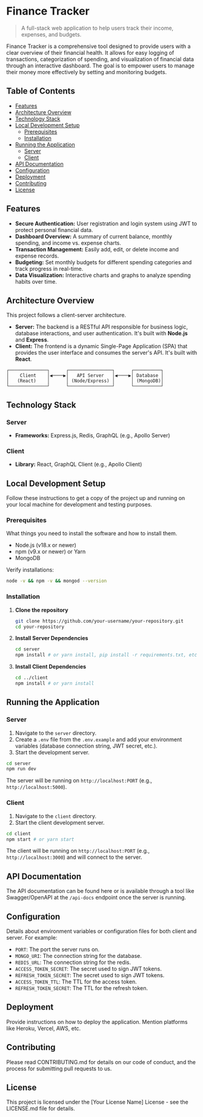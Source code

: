 # Finance Tracker

> A full-stack web application to help users track their income, expenses, and budgets.

Finance Tracker is a comprehensive tool designed to provide users with a clear overview of their financial health. It allows for easy logging of transactions, categorization of spending, and visualization of financial data through an interactive dashboard. The goal is to empower users to manage their money more effectively by setting and monitoring budgets.

## Table of Contents

- [Features](#features)
- [Architecture Overview](#architecture-overview)
- [Technology Stack](#technology-stack)
- [Local Development Setup](#local-development-setup)
  - [Prerequisites](#prerequisites)
  - [Installation](#installation)
- [Running the Application](#running-the-application)
  - [Server](#server)
  - [Client](#client)
- [API Documentation](#api-documentation)
- [Configuration](#configuration)
- [Deployment](#deployment)
- [Contributing](#contributing)
- [License](#license)

## Features

- **Secure Authentication:** User registration and login system using JWT to protect personal financial data.
- **Dashboard Overview:** A summary of current balance, monthly spending, and income vs. expense charts.
- **Transaction Management:** Easily add, edit, or delete income and expense records.
- **Budgeting:** Set monthly budgets for different spending categories and track progress in real-time.
- **Data Visualization:** Interactive charts and graphs to analyze spending habits over time.

## Architecture Overview

This project follows a client-server architecture.

- **Server:** The backend is a RESTful API responsible for business logic, database interactions, and user authentication. It's built with **Node.js** and **Express**.
- **Client:** The frontend is a dynamic Single-Page Application (SPA) that provides the user interface and consumes the server's API. It's built with **React**.

```
┌──────────────┐      ┌────────────────┐      ┌──────────┐
│    Client    │◀────▶│   API Server   │◀────▶│ Database │
│   (React)    │      │ (Node/Express) │      │ (MongoDB)│
└──────────────┘      └────────────────┘      └──────────┘
```

## Technology Stack

### Server

- **Frameworks:** Express.js, Redis, GraphQL (e.g., Apollo Server)

### Client

- **Library:** React, GraphQL Client (e.g., Apollo Client)

## Local Development Setup

Follow these instructions to get a copy of the project up and running on your local machine for development and testing purposes.

### Prerequisites

What things you need to install the software and how to install them.

- Node.js (v18.x or newer)
- npm (v9.x or newer) or Yarn
- MongoDB

Verify installations:
```sh
node -v && npm -v && mongod --version
```

### Installation

1.  **Clone the repository**
    ```bash
    git clone https://github.com/your-username/your-repository.git
    cd your-repository
    ```

2.  **Install Server Dependencies**
    ```bash
    cd server
    npm install # or yarn install, pip install -r requirements.txt, etc.
    ```

3.  **Install Client Dependencies**
    ```bash
    cd ../client
    npm install # or yarn install
    ```

## Running the Application

### Server

1.  Navigate to the `server` directory.
2.  Create a `.env` file from the `.env.example` and add your environment variables (database connection string, JWT secret, etc.).
3.  Start the development server.

```bash
cd server
npm run dev
```

The server will be running on `http://localhost:PORT` (e.g., `http://localhost:5000`).

### Client

1.  Navigate to the `client` directory.
2.  Start the client development server.

```bash
cd client
npm start # or yarn start
```

The client will be running on `http://localhost:PORT` (e.g., `http://localhost:3000`) and will connect to the server.

## API Documentation

The API documentation can be found here or is available through a tool like Swagger/OpenAPI at the `/api-docs` endpoint once the server is running.

## Configuration

Details about environment variables or configuration files for both client and server. For example:

- `PORT`: The port the server runs on.
- `MONGO_URI`: The connection string for the database.
- `REDIS_URL`: The connection string for the redis.
- `ACCESS_TOKEN_SECRET`: The secret used to sign JWT tokens.
- `REFRESH_TOKEN_SECRET`: The secret used to sign JWT tokens.
- `ACCESS_TOKEN_TTL`: The TTL for the access token.
- `REFRESH_TOKEN_SECRET`: The TTL for the refresh token.

## Deployment

Provide instructions on how to deploy the application. Mention platforms like Heroku, Vercel, AWS, etc.

## Contributing

Please read CONTRIBUTING.md for details on our code of conduct, and the process for submitting pull requests to us.

## License

This project is licensed under the [Your License Name] License - see the LICENSE.md file for details.
